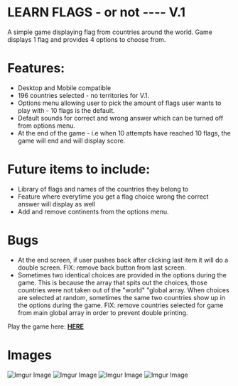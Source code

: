# LEARN FLAGS - or not ---- V.1
A simple game displaying flag from countries around the world. Game displays 1 flag and provides 4 options to choose from.

# Features:
- Desktop and Mobile compatible
- 196 countries selected - no territories for V.1.
- Options menu allowing user to pick the amount of flags user wants to play with - 10 flags is the default.
- Default sounds for correct and wrong answer which can be turned off from options menu.
- At the end of the game - i.e when 10 attempts have reached 10 flags, the game will end and will display score.

# Future items to include:
- Library of flags and names of the countries they belong to
- Feature where everytime you get a flag choice wrong the correct answer will display as well
- Add and remove continents from the options menu.

# Bugs
- At the end screen, if user pushes back after clicking last item it will do a double screen. FIX: remove back button from last screen.
- Sometimes two identical choices are provided in the options during the game. This is because the array that spits out the choices, those countries were not taken out of the "world" "global array. When choices are selected at random, sometimes the same two countries show up in the options during the game. FIX: remove countries selected for game from main global array in order to prevent double printing.

Play the game here:
[**HERE**](https://jp4441.github.io/FlagGame/)

# Images

![Imgur Image](https://i.imgur.com/dm7AJ1n.png)
![Imgur Image](https://i.imgur.com/6XAoYMs.png)
![Imgur Image](https://i.imgur.com/SiZNxUg.png)
![Imgur Image](https://i.imgur.com/YSppPt0.png)
